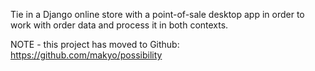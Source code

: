 Tie in a Django online store with a point-of-sale desktop app in order to work with order data and process it in both contexts.

NOTE - this project has moved to Github: https://github.com/makyo/possibility